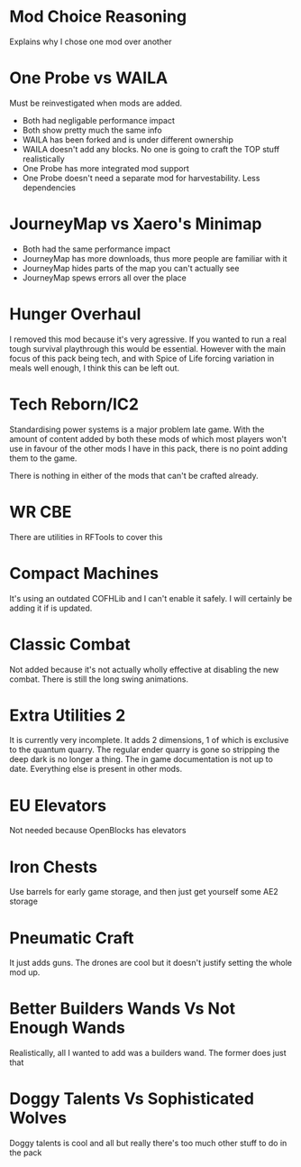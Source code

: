 # Mod Choice Reasoning

Explains why I chose one mod over another

# One Probe vs WAILA

Must be reinvestigated when mods are added.

- Both had negligable performance impact
- Both show pretty much the same info
- WAILA has been forked and is under different ownership
- WAILA doesn't add any blocks. No one is going to craft the TOP stuff realistically
- One Probe has more integrated mod support
- One Probe doesn't need a separate mod for harvestability. Less dependencies

# JourneyMap vs Xaero's Minimap

- Both had the same performance impact
- JourneyMap has more downloads, thus more people are familiar with it
- JourneyMap hides parts of the map you can't actually see
- JourneyMap spews errors all over the place

# Hunger Overhaul

I removed this mod because it's very agressive. If you wanted to run a real
tough survival playthrough this would be essential. However with the main focus
of this pack being tech, and with Spice of Life forcing variation in meals well
enough, I think this can be left out.

# Tech Reborn/IC2

Standardising power systems is a major problem late game. With the amount of
content added by both these mods of which most players won't use in favour of
the other mods I have in this pack, there is no point adding them to the game.

There is nothing in either of the mods that can't be crafted already.

# WR CBE

There are utilities in RFTools to cover this

# Compact Machines

It's using an outdated COFHLib and I can't enable it safely. I will certainly
be adding it if is updated.

# Classic Combat

Not added because it's not actually wholly effective at disabling the
new combat. There is still the long swing animations.

# Extra Utilities 2

It is currently very incomplete. It adds 2 dimensions, 1 of which is exclusive
to the quantum quarry. The regular ender quarry is gone so stripping the deep
dark is no longer a thing. The in game documentation is not up to date.
Everything else is present in other mods.

# EU Elevators

Not needed because OpenBlocks has elevators

# Iron Chests

Use barrels for early game storage, and then just get yourself some AE2 storage

# Pneumatic Craft

It just adds guns. The drones are cool but it doesn't justify setting the whole
mod up.

# Better Builders Wands Vs Not Enough Wands

Realistically, all I wanted to add was a builders wand. The former does just that

# Doggy Talents Vs Sophisticated Wolves

Doggy talents is cool and all but really there's too much other stuff to do in
the pack
